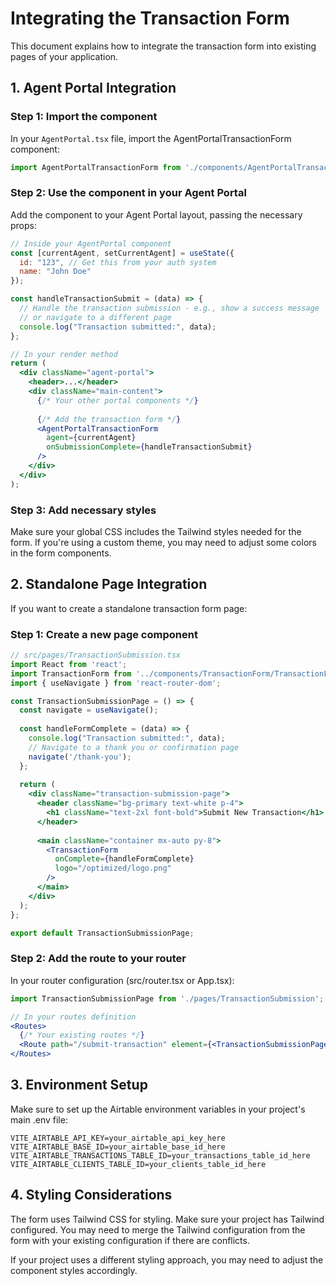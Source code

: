 
# Integrating the Transaction Form

This document explains how to integrate the transaction form into existing pages of your application.

## 1. Agent Portal Integration

### Step 1: Import the component

In your `AgentPortal.tsx` file, import the AgentPortalTransactionForm component:

```jsx
import AgentPortalTransactionForm from './components/AgentPortalTransactionForm';
```

### Step 2: Use the component in your Agent Portal

Add the component to your Agent Portal layout, passing the necessary props:

```jsx
// Inside your AgentPortal component
const [currentAgent, setCurrentAgent] = useState({
  id: "123", // Get this from your auth system
  name: "John Doe"
});

const handleTransactionSubmit = (data) => {
  // Handle the transaction submission - e.g., show a success message
  // or navigate to a different page
  console.log("Transaction submitted:", data);
};

// In your render method
return (
  <div className="agent-portal">
    <header>...</header>
    <div className="main-content">
      {/* Your other portal components */}
      
      {/* Add the transaction form */}
      <AgentPortalTransactionForm
        agent={currentAgent}
        onSubmissionComplete={handleTransactionSubmit}
      />
    </div>
  </div>
);
```

### Step 3: Add necessary styles

Make sure your global CSS includes the Tailwind styles needed for the form. If you're using a custom theme, you may need to adjust some colors in the form components.

## 2. Standalone Page Integration

If you want to create a standalone transaction form page:

### Step 1: Create a new page component

```jsx
// src/pages/TransactionSubmission.tsx
import React from 'react';
import TransactionForm from '../components/TransactionForm/TransactionForm';
import { useNavigate } from 'react-router-dom';

const TransactionSubmissionPage = () => {
  const navigate = useNavigate();
  
  const handleFormComplete = (data) => {
    console.log("Transaction submitted:", data);
    // Navigate to a thank you or confirmation page
    navigate('/thank-you');
  };
  
  return (
    <div className="transaction-submission-page">
      <header className="bg-primary text-white p-4">
        <h1 className="text-2xl font-bold">Submit New Transaction</h1>
      </header>
      
      <main className="container mx-auto py-8">
        <TransactionForm 
          onComplete={handleFormComplete}
          logo="/optimized/logo.png"
        />
      </main>
    </div>
  );
};

export default TransactionSubmissionPage;
```

### Step 2: Add the route to your router

In your router configuration (src/router.tsx or App.tsx):

```jsx
import TransactionSubmissionPage from './pages/TransactionSubmission';

// In your routes definition
<Routes>
  {/* Your existing routes */}
  <Route path="/submit-transaction" element={<TransactionSubmissionPage />} />
</Routes>
```

## 3. Environment Setup

Make sure to set up the Airtable environment variables in your project's main .env file:

```
VITE_AIRTABLE_API_KEY=your_airtable_api_key_here
VITE_AIRTABLE_BASE_ID=your_airtable_base_id_here
VITE_AIRTABLE_TRANSACTIONS_TABLE_ID=your_transactions_table_id_here
VITE_AIRTABLE_CLIENTS_TABLE_ID=your_clients_table_id_here
```

## 4. Styling Considerations

The form uses Tailwind CSS for styling. Make sure your project has Tailwind configured. You may need to merge the Tailwind configuration from the form with your existing configuration if there are conflicts.

If your project uses a different styling approach, you may need to adjust the component styles accordingly.
